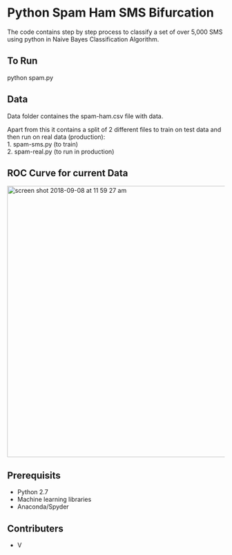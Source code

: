 # Python Spam Ham SMS Bifurcation
The code contains step by step process to classify a set of over 5,000 SMS using python in Naive Bayes Classification Algorithm.

## To Run
python spam.py

## Data
Data folder containes the spam-ham.csv file with data.

Apart from this it contains a split of 2 different files to train on test data and then run on real data (production):
<br/> 1. spam-sms.py (to train)
<br/> 2. spam-real.py (to run in production)

## ROC Curve for current Data

<img width="628" alt="screen shot 2018-09-08 at 11 59 27 am" src="https://user-images.githubusercontent.com/5276190/45251161-23483580-b35f-11e8-96ee-38fe479dab1b.png">


## Prerequisits
- Python 2.7
- Machine learning libraries
- Anaconda/Spyder

## Contributers
- V
